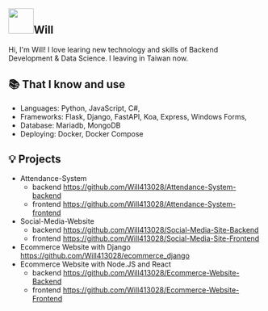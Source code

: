 ## <img width="50px" src="https://raw.githubusercontent.com/ms314006/ms314006/basic/resource/gqsm.png" />Will

Hi, I'm Will! I love learing new technology and skills of Backend Development & Data Science. I leaving in Taiwan now.

## 📚 That I know and use
- Languages: Python, JavaScript, C#, 
- Frameworks: Flask, Django, FastAPI, Koa, Express, Windows Forms, 
- Database: Mariadb, MongoDB
- Deploying: Docker, Docker Compose

## 💡 Projects
- Attendance-System 
  - backend https://github.com/Will413028/Attendance-System-backend
  - frontend https://github.com/Will413028/Attendance-System-frontend
- Social-Media-Website
  - backend https://github.com/Will413028/Social-Media-Site-Backend
  - frontend https://github.com/Will413028/Social-Media-Site-Frontend
- Ecommerce Website with Django https://github.com/Will413028/ecommerce_django
- Ecommerce Website with Node.JS and React
  - backend https://github.com/Will413028/Ecommerce-Website-Backend
  - frontend https://github.com/Will413028/Ecommerce-Website-Frontend
